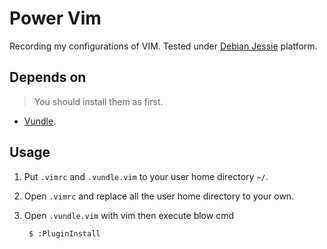 # Power Vim

Recording my configurations of VIM.  Tested under [Debian Jessie](https://www.debian.org/) platform.

## Depends on

> You should install them as first.

- [Vundle](https://github.com/VundleVim/Vundle.vim).

## Usage

1. Put `.vimrc` and `.vundle.vim` to your user home directory `~/`.
2. Open `.vimrc` and replace all the user home directory to your own.
3. Open `.vundle.vim` with vim then execute blow cmd

        $ :PluginInstall


